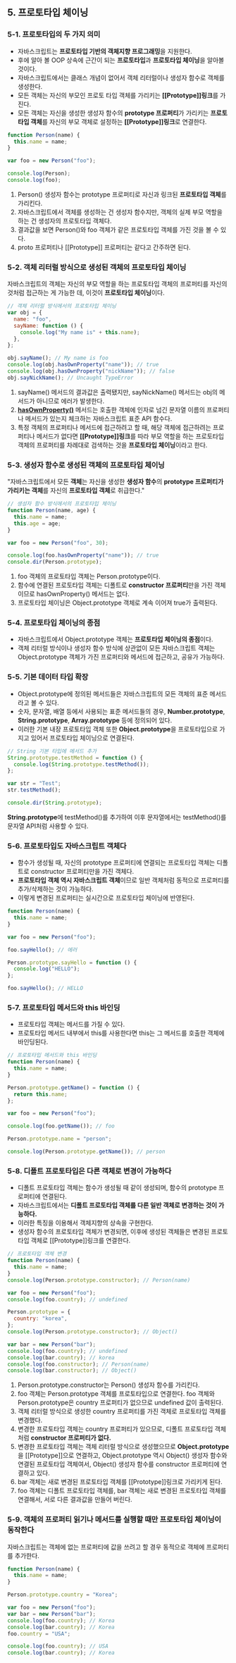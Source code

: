 ## 5. 프로토타입 체이닝

### 5-1. 프로토타입의 두 가지 의미

- 자바스크립트는 **프로토타입 기반의 객체지향 프로그래밍**을 지원한다.
- 후에 알아 볼 OOP 상속에 근간이 되는 **프로토타입**과 **프로토타입 체이닝**을 알아볼 것이다.
- 자바스크립트에서는 클래스 개념이 없어서 객체 리터럴이나 생성자 함수로 객체를 생성한다.
- 모든 객체는 자신의 부모인 프로토 타입 객체를 가리키는 **[[Prototype]]링크**를 가진다.
- 모든 객체는 자신을 생성한 생성자 함수의 **prototype 프로퍼티**가 가리키는 **프로토타입 객체**를 자신의 부모 객체로 설정하는 **[[Prototype]]링크**로 연결한다.

```javascript
function Person(name) {
  this.name = name;
}

var foo = new Person("foo");

console.log(Person);
console.log(foo);
```

1.  Person() 생성자 함수는 prototype 프로퍼티로 자신과 링크된 **프로토타입 객체**를 가리킨다.
2.  자바스크립트에서 객체를 생성하는 건 생성자 함수지만, 객체의 실제 부모 역할을 하는 건 생성자의 프로토타입 객체다.
3.  결과값을 보면 Person()와 foo 객체가 같은 프로토타입 객체를 가진 것을 볼 수 있다.
4.  proto 프로퍼티나 [[Prototype]] 프로퍼티는 같다고 간주하면 된다.

### 5-2. 객체 리터럴 방식으로 생성된 객체의 프로토타입 체이닝

자바스크립트의 객체는 자신의 부모 역할을 하는 프로토타입 객체의 프로퍼티를 자신의 것처럼 접근하는 게 가능한 데, 이것이 **프로토타입 체이닝**이다.

```javascript
// 객체 리터럴 방식에서의 프로토타입 체이닝
var obj = {
  name: "foo",
  sayName: function () {
    console.log("My name is" + this.name);
  },
};

obj.sayName(); // My name is foo
console.log(obj.hasOwnProperty("name")); // true
console.log(obj.hasOwnProperty("nickName")); // false
obj.sayNickName(); // Uncaught TypeError
```

1. sayName() 메서드의 결과값은 출력됐지만, sayNickName() 메서드는 obj의 메서드가 아니므로 에러가 발생한다.
2. **[hasOwnProperty()](https://developer.mozilla.org/ko/docs/Web/JavaScript/Reference/Global_Objects/Object/hasOwnProperty)** 메서드는 호출한 객체에 인자로 넘긴 문자열 이름의 프로퍼티나 메서드가 있는지 체크하는 자바스크립트 표준 API 함수다.
3. 특정 객체의 프로퍼티나 메서드에 접근하려고 할 때, 해당 객체에 접근하려는 프로퍼티나 메서드가 없다면 **[[Prototype]]링크**를 따라 부모 역할을 하는 프로토타입 객체의 프로퍼티를 차례대로 검색하는 것을 **프로토타입 체이닝**이라고 한다.

### 5-3. 생성자 함수로 생성된 객체의 프로토타입 체이닝

"자바스크립트에서 모든 **객체**는 자신을 생성한 **생성자 함수**의 **prototype 프로퍼티가 가리키는 객체**를 자신의 **프로토타입 객체**로 취급한다."

```javascript
// 생성자 함수 방식에서의 프로토타입 체이닝
function Person(name, age) {
  this.name = name;
  this.age = age;
}

var foo = new Person("foo", 30);

console.log(foo.hasOwnProperty("name")); // true
console.dir(Person.prototype);
```

1.  foo 객체의 프로토타입 객체는 Person.prototype이다.
2.  함수에 연결된 프로토타입 객체는 디폴트로 **constructor 프로퍼티**만을 가진 객체이므로 hasOwnProperty() 메서드는 없다.
3.  프로토타입 체이닝은 Object.prototype 객체로 계속 이어져 true가 출력된다.

### 5-4. 프로토타입 체이닝의 종점

- 자바스크립트에서 Object.prototype 객체는 **프로토타입 체이닝의 종점**이다.
- 객체 리터럴 방식이나 생성자 함수 방식에 상관없이 모든 자바스크립트 객체는 Object.prototype 객체가 가진 프로퍼티와 메서드에 접근하고, 공유가 가능하다.

### 5-5. 기본 데이터 타입 확장

- Object.prototype에 정의된 메서드들은 자바스크립트의 모든 객체의 표준 메서드라고 볼 수 있다.
- 숫자, 문자열, 배열 등에서 사용되는 표준 메서드들의 경우, **Number.prototype**, **String.prototype**, **Array.prototype** 등에 정의되어 있다.
- 이러한 기본 내장 프로토타입 객체 또한 **Object.prototype**을 프로토타입으로 가지고 있어서 프로토타입 체이닝으로 연결된다.

```javascript
// String 기본 타입에 메서드 추가
String.prototype.testMethod = function () {
  console.log(String.prototype.testMethod());
};

var str = "Test";
str.testMethod();

console.dir(String.prototype);
```

**String.prototype**에 testMethod()를 추가하여 이후 문자열에서는 testMethod()를 문자열 API처럼 사용할 수 있다.

### 5-6. 프로토타입도 자바스크립트 객체다

- 함수가 생성될 때, 자신의 prototype 프로퍼티에 연결되는 프로토타입 객체는 디폴트로 constructor 프로퍼티만을 가진 객체다.
- **프로토타입 객체 역시 자바스크립트 객체**이므로 일반 객체처럼 동적으로 프로퍼티를 추가/삭제하는 것이 가능하다.
- 이렇게 변경된 프로퍼티는 실시간으로 프로토타입 체이닝에 반영된다.

```javascript
function Person(name) {
  this.name = name;
}

var foo = new Person("foo");

foo.sayHello(); // 에러

Person.prototype.sayHello = function () {
  console.log("HELLO");
};

foo.sayHello(); // HELLO
```

### 5-7. 프로토타입 메서드와 this 바인딩

- 프로토타입 객체는 메서드를 가질 수 있다.
- 프로토타입 메서드 내부에서 this를 사용한다면 this는 그 메서드를 호출한 객체에 바인딩된다.

```javascript
// 프로토타입 메서드와 this 바인딩
function Person(name) {
  this.name = name;
}

Person.prototype.getName() = function () {
  return this.name;
};

var foo = new Person("foo");

console.log(foo.getName()); // foo

Person.prototype.name = "person";

console.log(Person.prototype.getName()); // person
```

### 5-8. 디폴트 프로토타입은 다른 객체로 변경이 가능하다

- 디폴트 프로토타입 객체는 함수가 생성될 때 같이 생성되며, 함수의 prototype 프로퍼티에 연결된다.
- 자바스크립트에서는 **디폴트 프로토타입 객체를 다른 일반 객체로 변경하는 것이 가능하다.**
- 이러한 특징을 이용해서 객체지향의 상속을 구현한다.
- 생성자 함수의 프로토타입 객체가 변경되면, 이후에 생성된 객체들은 변경된 프로토타입 객체로 [[Prototype]]링크를 연결한다.

```javascript
// 프로토타입 객체 변경
function Person(name) {
  this.name = name;
}
console.log(Person.prototype.constructor); // Person(name)

var foo = new Person("foo");
console.log(foo.country); // undefined

Person.prototype = {
  country: "korea",
};
console.log(Person.prototype.constructor); // Object()

var bar = new Person("bar");
console.log(foo.country); // undefined
console.log(bar.country); // korea
console.log(foo.constructor); // Person(name)
console.log(bar.constructor); // Object()
```

1.  Person.prototype.constructor는 Person() 생성자 함수를 가리킨다.
2.  foo 객체는 Person.prototype 객체를 프로토타입으로 연결한다. foo 객체와 Person.prototype은 country 프로퍼티가 없으므로 undefined 값이 출력된다.
3.  객체 리터럴 방식으로 생성한 country 프로퍼티를 가진 객체로 프로토타입 객체를 변경했다.
4.  변경한 프로토타입 객체는 country 프로퍼티가 있으므로, 디폴트 프로토타입 객체처럼 **constructor 프로퍼티가 없다.**
5.  변경한 프로토타입 객체는 객체 리터럴 방식으로 생성했으므로 **Object.prototype**을 [[Prototype]]으로 연결하고, Object.prototype 역시 Object() 생성자 함수와 연결된 프로토타입 객체여서, Object() 생성자 함수를 constructor 프로퍼티에 연결하고 있다.
6.  bar 객체는 새로 변경된 프로토타입 객체를 [[Prototype]]링크로 가리키게 된다.
7.  foo 객체는 디폴트 프로토타입 객체를, bar 객체는 새로 변경된 프로토타입 객체를 연결해서, 서로 다른 결과값을 만들어 버린다.

### 5-9. 객체의 프로퍼티 읽기나 메서드를 실행할 때만 프로토타입 체이닝이 동작한다

자바스크립트는 객체에 없는 프로퍼티에 값을 쓰려고 할 경우 동적으로 객체에 프로퍼티를 추가한다.

```javascript
function Person(name) {
  this.name = name;
}

Person.prototype.country = "Korea";

var foo = new Person("foo");
var bar = new Person("bar");
console.log(foo.country); // Korea
console.log(bar.country); // Korea
foo.country = "USA";

console.log(foo.country); // USA
console.log(bar.country); // Korea
```
